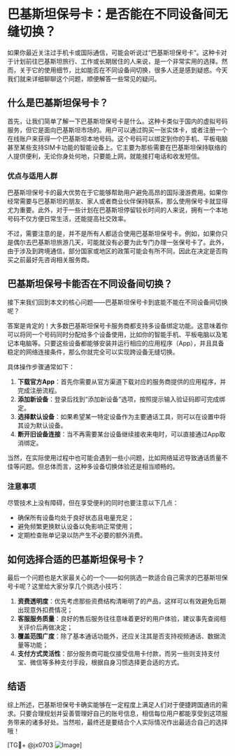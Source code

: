 # 巴基斯坦保号卡：是否能在不同设备间无缝切换？

如果你最近关注过手机卡或国际通信，可能会听说过“巴基斯坦保号卡”。这种卡对于计划前往巴基斯坦旅行、工作或长期居住的人来说，是一个非常实用的选择。然而，关于它的使用细节，比如能否在不同设备间切换，很多人还是感到疑惑。今天我们就来详细聊聊这个问题，顺便解答一些常见的疑问。

## 什么是巴基斯坦保号卡？

首先，让我们简单了解一下巴基斯坦保号卡是什么。这种卡类似于国内的虚拟号码服务，但它是面向巴基斯坦市场的。用户可以通过购买一张实体卡，或者注册一个在线账户来获得一个巴基斯坦本地号码。这个号码可以绑定到你的手机、平板电脑甚至某些支持SIM卡功能的智能设备上。它主要为那些需要在巴基斯坦保持联络的人提供便利，无论你身处何地，只要能上网，就能接打电话和收发短信。

### 优点与适用人群

巴基斯坦保号卡的最大优势在于它能够帮助用户避免高昂的国际漫游费用。如果你经常需要与巴基斯坦的朋友、家人或者商业伙伴保持联系，那么使用保号卡就显得尤为重要。此外，对于一些计划在巴基斯坦停留较长时间的人来说，拥有一个本地号码不仅方便日常生活，还能提高社交效率。

不过，需要注意的是，并不是所有人都适合使用巴基斯坦保号卡。例如，如果你只是偶尔去巴基斯坦旅游几天，可能就没有必要为此专门办理一张保号卡了。此外，由于涉及到跨境通信，部分国家或地区的政策可能会有所不同，因此在决定是否购买之前最好先咨询相关服务商。

## 巴基斯坦保号卡能否在不同设备间切换？

接下来我们回到本文的核心问题——巴基斯坦保号卡到底能不能在不同设备间切换呢？

答案是肯定的！大多数巴基斯坦保号卡服务商都支持多设备绑定功能。这意味着你可以将同一个号码同时分配给多个设备使用，比如你的智能手机、平板电脑以及笔记本电脑等。只要这些设备都能够安装并运行相应的应用程序（App），并且具备稳定的网络连接条件，那么你就完全可以实现跨设备无缝切换。

具体操作步骤通常如下：

1. **下载官方App**：首先你需要从官方渠道下载对应的服务商提供的应用程序，并完成注册流程。
2. **添加新设备**：登录后找到“添加新设备”选项，按照提示输入验证码即可完成绑定。
3. **选择默认设备**：如果希望某一特定设备作为主要通话工具，则可以在设置中将其设为默认设备。
4. **断开旧设备连接**：当不再需要某台设备继续接收来电时，可以直接通过App取消绑定。

当然，在实际使用过程中也可能会遇到一些小问题，比如网络延迟导致通话质量不佳等问题。但总体而言，这种多设备切换体验还是相当顺畅的。

### 注意事项

尽管技术上没有障碍，但在享受便利的同时也要注意以下几点：
- 确保所有设备均处于良好状态且电量充足；
- 避免频繁更换默认设备以免影响正常使用；
- 定期检查账单记录以防产生不必要的额外消费。

## 如何选择合适的巴基斯坦保号卡？

最后一个问题也是大家最关心的一个——如何挑选一款适合自己需求的巴基斯坦保号卡呢？这里给大家分享几个挑选小技巧：

1. **资费透明度**：优先考虑那些资费结构清晰明了的产品，这样可以有效避免后期出现意外扣费情况；
2. **客服服务质量**：良好的售后服务往往意味着更好的用户体验，建议事先查阅相关评价后再做决定；
3. **覆盖范围广度**：除了基本通话功能外，还应关注其是否支持视频通话、数据流量等功能；
4. **支付方式灵活性**：部分服务商可能仅接受信用卡付款，而另一些则支持支付宝、微信等多种支付手段，根据自身习惯选择更合适的方式。

## 结语

综上所述，巴基斯坦保号卡确实能够在一定程度上满足人们对于便捷跨国通讯的需求。只要合理规划并妥善管理好自己的账号信息，相信每位用户都能享受到这项服务带来的诸多好处。当然啦，最终还是要结合个人实际情况作出最适合自己的选择哦！

[TG💪+ @jx0703 ![Image](https://github.com/user-attachments/assets/dbca1d08-cadb-493c-b0ec-ad6f7a83f270)]